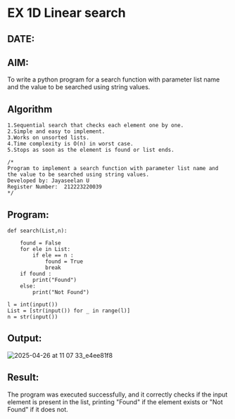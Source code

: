 # EX 1D Linear search
## DATE:
## AIM:
To write a python program for a search function with parameter list name and the value to be searched using string values.



## Algorithm
```
1.Sequential search that checks each element one by one.
2.Simple and easy to implement.
3.Works on unsorted lists.
4.Time complexity is O(n) in worst case.
5.Stops as soon as the element is found or list ends.
```

```
/*
Program to implement a search function with parameter list name and the value to be searched using string values.
Developed by: Jayaseelan U
Register Number:  212223220039
*/
```
## Program:
```
def search(List,n):
    
    found = False
    for ele in List:
        if ele == n :
            found = True
            break
    if found :
        print("Found")
    else:
        print("Not Found")

l = int(input())
List = [str(input()) for _ in range(l)]
n = str(input())
```

## Output:
![ 2025-04-26 at 11 07 33_e4ee81f8](https://github.com/user-attachments/assets/f8daa95e-c702-46ec-a3c1-8b5ed4e6ac36)





## Result:
The program was executed successfully, and it correctly checks if the input element is present in the list, printing "Found" if the element exists or "Not Found" if it does not.

